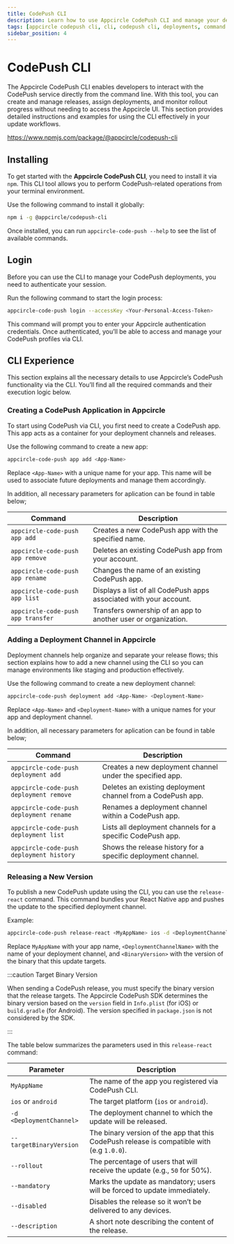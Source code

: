 ```yaml
---
title: CodePush CLI
description: Learn how to use Appcircle CodePush CLI and manage your deployments via command line.
tags: [appcircle codepush cli, cli, codepush cli, deployments, command line]
sidebar_position: 4
---
```


# CodePush CLI

The Appcircle CodePush CLI enables developers to interact with the CodePush service directly from the command line. With this tool, you can create and manage releases, assign deployments, and monitor rollout progress without needing to access the Appcircle UI. This section provides detailed instructions and examples for using the CLI effectively in your update workflows.

https://www.npmjs.com/package/@appcircle/codepush-cli

## Installing

To get started with the **Appcircle CodePush CLI**, you need to install it via `npm`. This CLI tool allows you to perform CodePush-related operations from your terminal environment.

Use the following command to install it globally:

```bash
npm i -g @appcircle/codepush-cli
```

Once installed, you can run `appcircle-code-push --help` to see the list of available commands.

## Login

Before you can use the CLI to manage your CodePush deployments, you need to authenticate your session.

Run the following command to start the login process:

```bash
appcircle-code-push login --accessKey <Your-Personal-Access-Token>
```

This command will prompt you to enter your Appcircle authentication credentials. Once authenticated, you’ll be able to access and manage your CodePush profiles via CLI.

## CLI Experience

This section explains all the necessary details to use Appcircle’s CodePush functionality via the CLI. You’ll find all the required commands and their execution logic below.

### Creating a CodePush Application in Appcircle

To start using CodePush via CLI, you first need to create a CodePush app. This app acts as a container for your deployment channels and releases.

Use the following command to create a new app:

```bash
appcircle-code-push app add <App-Name>
```

Replace `<App-Name>` with a unique name for your app. This name will be used to associate future deployments and manage them accordingly.

In addition, all necessary parameters for aplication can be found in table below;

| Command                            | Description                                                        |
|------------------------------------|--------------------------------------------------------------------|
| `appcircle-code-push app add`      | Creates a new CodePush app with the specified name.                |
| `appcircle-code-push app remove`   | Deletes an existing CodePush app from your account.                |
| `appcircle-code-push app rename`   | Changes the name of an existing CodePush app.                      |
| `appcircle-code-push app list`     | Displays a list of all CodePush apps associated with your account. |
| `appcircle-code-push app transfer` | Transfers ownership of an app to another user or organization.     |

### Adding a Deployment Channel in Appcircle

Deployment channels help organize and separate your release flows; this section explains how to add a new channel using the CLI so you can manage environments like staging and production effectively.

Use the following command to create a new deployment channel:

```bash
appcircle-code-push deployment add <App-Name> <Deployment-Name>
```
Replace `<App-Name>` and `<Deployment-Name>` with a unique names for your app and deployment channel.

In addition, all necessary parameters for aplication can be found in table below;

| Command                                  | Description                                                  |
|------------------------------------------|--------------------------------------------------------------|
| `appcircle-code-push deployment add`     | Creates a new deployment channel under the specified app.    |
| `appcircle-code-push deployment remove`  | Deletes an existing deployment channel from a CodePush app.  |
| `appcircle-code-push deployment rename`  | Renames a deployment channel within a CodePush app.          |
| `appcircle-code-push deployment list`    | Lists all deployment channels for a specific CodePush app.   |
| `appcircle-code-push deployment history` | Shows the release history for a specific deployment channel. |

### Releasing a New Version

To publish a new CodePush update using the CLI, you can use the `release-react` command. This command bundles your React Native app and pushes the update to the specified deployment channel.

Example:

```bash
appcircle-code-push release-react <MyAppName> ios -d <DeploymentChannelName> --targetBinaryVersion <BinaryVersion> [OtherOptions]
```

Replace `MyAppName` with your app name, `<DeploymentChannelName>` with the name of your deployment channel, and `<BinaryVersion>` with the version of the binary that this update targets.

:::caution Target Binary Version

When sending a CodePush release, you must specify the binary version that the release targets. The Appcircle CodePush SDK determines the binary version based on the `version` field in `Info.plist` (for iOS) or `build.gradle` (for Android). The version specified in `package.json` is not considered by the SDK.

:::

The table below summarizes the parameters used in this `release-react` command:

| Parameter                | Description                                                                                |
|--------------------------|--------------------------------------------------------------------------------------------|
| `MyAppName`              | The name of the app you registered via CodePush CLI.                                       |
| `ios` or `android`       | The target platform (`ios` or `android`).                                                  |
| `-d <DeploymentChannel>` | The deployment channel to which the update will be released.                               |
| `--targetBinaryVersion`  | The binary version of the app that this CodePush release is compatible with (e.g `1.0.0`). |
| `--rollout`              | The percentage of users that will receive the update (e.g., `50` for 50%).                 |
| `--mandatory`            | Marks the update as mandatory; users will be forced to update immediately.                 |
| `--disabled`             | Disables the release so it won’t be delivered to any devices.                              |
| `--description`          | A short note describing the content of the release.                                        |